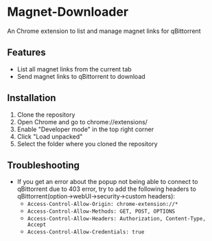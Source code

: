# Magnet-Downloader

An Chrome extension to list and manage magnet links for qBittorrent

## Features

- List all magnet links from the current tab
- Send magnet links to qBittorrent to download

## Installation

1. Clone the repository
2. Open Chrome and go to chrome://extensions/
3. Enable "Developer mode" in the top right corner
4. Click "Load unpacked"
5. Select the folder where you cloned the repository

## Troubleshooting

- If you get an error about the popup not being able to connect to qBittorrent due to 403 error, try to add the following headers to qBittorrent(option->webUI->security->custom headers):
  - `Access-Control-Allow-Origin: chrome-extension://*`
  - `Access-Control-Allow-Methods: GET, POST, OPTIONS`
  - `Access-Control-Allow-Headers: Authorization, Content-Type, Accept`
  - `Access-Control-Allow-Credentials: true`
